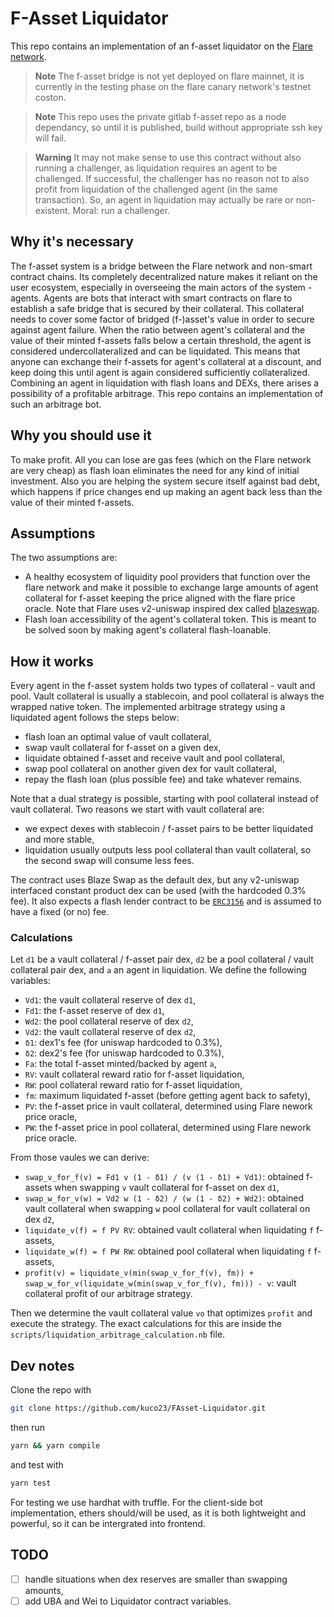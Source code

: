 # F-Asset Liquidator

This repo contains an implementation of an f-asset liquidator on the [Flare network](https://flare.network/).

> **Note**
> The f-asset bridge is not yet deployed on flare mainnet, it is currently in the testing phase on the flare canary network's testnet coston.

> **Note**
> This repo uses the private gitlab f-asset repo as a node dependancy, so until it is published, build without appropriate ssh key will fail.

> **Warning**
> It may not make sense to use this contract without also running a challenger, as liquidation requires an agent to be challenged. If successful, the challenger has no reason not to also profit from liquidation of the challenged agent (in the same transaction). So, an agent in liquidation may actually be rare or non-existent. Moral: run a challenger.

## Why it's necessary

The f-asset system is a bridge between the Flare network and non-smart contract chains. Its completely decentralized nature makes it reliant on the user ecosystem, especially in overseeing the main actors of the system - agents. Agents are bots that interact with smart contracts on flare to establish a safe bridge that is secured by their collateral. This collateral needs to cover some factor of bridged (f-)asset's value in order to secure against agent failure. When the ratio between agent's collateral and the value of their minted f-assets falls below a certain threshold, the agent is considered undercollateralized and can be liquidated. This means that anyone can exchange their f-assets for agent's collateral at a discount, and keep doing this until agent is again considered sufficiently collateralized. Combining an agent in liquidation with flash loans and DEXs, there arises a possibility of a profitable arbitrage. This repo contains an implementation of such an arbitrage bot.

## Why you should use it

To make profit. All you can lose are gas fees (which on the Flare network are very cheap) as flash loan eliminates the need for any kind of initial investment. Also you are helping the system secure itself against bad debt, which happens if price changes end up making an agent back less than the value of their minted f-assets.

## Assumptions

The two assumptions are:

- A healthy ecosystem of liquidity pool providers that function over the flare network and make it possible to exchange large amounts of agent collateral for f-asset keeping the price aligned with the flare price oracle. Note that Flare uses v2-uniswap inspired dex called [blazeswap](https://blazeswap.xyz/).
- Flash loan accessibility of the agent's collateral token. This is meant to be solved soon by making agent's collateral flash-loanable.

## How it works

Every agent in the f-asset system holds two types of collateral - vault and pool. Vault collateral is usually a stablecoin, and pool collateral is always the wrapped native token. The implemented arbitrage strategy using a liquidated agent follows the steps below:
- flash loan an optimal value of vault collateral,
- swap vault collateral for f-asset on a given dex,
- liquidate obtained f-asset and receive vault and pool collateral,
- swap pool collateral on another given dex for vault collateral,
- repay the flash loan (plus possible fee) and take whatever remains.

Note that a dual strategy is possible, starting with pool collateral instead of vault collateral. Two reasons we start with vault collateral are:
- we expect dexes with stablecoin / f-asset pairs to be better liquidated and more stable,
- liquidation usually outputs less pool collateral than vault collateral, so the second swap will consume less fees.

The contract uses Blaze Swap as the default dex, but any v2-uniswap interfaced constant product dex can be used (with the hardcoded 0.3% fee). It also expects a flash lender contract to be [`ERC3156`](https://github.com/OpenZeppelin/openzeppelin-contracts/blob/master/contracts/interfaces/IERC3156FlashLender.sol) and is assumed to have a fixed (or no) fee.

### Calculations

Let `d1` be a vault collateral / f-asset pair dex, `d2` be a pool collateral / vault collateral pair dex, and `a` an agent in liquidation. We define the following variables:
- `Vd1`: the vault collateral reserve of dex `d1`,
- `Fd1`: the f-asset reserve of dex `d1`,
- `Wd2`: the pool collateral reserve of dex `d2`,
- `Vd2`: the vault collateral reserve of dex `d2`,
- `δ1`: dex1's fee (for uniswap hardcoded to 0.3%),
- `δ2`: dex2's fee (for uniswap hardcoded to 0.3%),
- `Fa`: the total f-asset minted/backed by agent `a`,
- `RV`: vault collateral reward ratio for f-asset liquidation,
- `RW`: pool collateral reward ratio for f-asset liquidation,
- `fm`: maximum liquidated f-asset (before getting agent back to safety),
- `PV`: the f-asset price in vault collateral, determined using Flare nework price oracle,
- `PW`: the f-asset price in pool collateral, determined using Flare nework price oracle.

From those vaules we can derive:
- `swap_v_for_f(v) = Fd1 v (1 - δ1) / (v (1 - δ1) + Vd1)`: obtained f-assets when swapping `v` vault collateral for f-asset on dex `d1`,
- `swap_w_for_v(w) = Vd2 w (1 - δ2) / (w (1 - δ2) + Wd2)`: obtained vault collateral when swapping `w` pool collateral for vault collateral on dex `d2`,
- `liquidate_v(f) = f PV RV`: obtained vault collateral when liquidating `f` f-assets,
- `liquidate_w(f) = f PW RW`: obtained pool collateral when liquidating `f` f-assets,
- `profit(v) = liquidate_v(min(swap_v_for_f(v), fm)) + swap_w_for_v(liquidate_w(min(swap_v_for_f(v), fm))) - v`: vault collateral profit of our arbitrage strategy.

Then we determine the vault collateral value `vo` that optimizes `profit` and execute the strategy. The exact calculations for this are inside the `scripts/liquidation_arbitrage_calculation.nb` file.

## Dev notes

Clone the repo with
```sh
git clone https://github.com/kuco23/FAsset-Liquidator.git
```
then run
```sh
yarn && yarn compile
```
and test with
```sh
yarn test
```
For testing we use hardhat with truffle. For the client-side bot implementation, ethers should/will be used, as it is both lightweight and powerful, so it can be intergrated into frontend.

## TODO
- [ ] handle situations when dex reserves are smaller than swapping amounts,
- [ ] add UBA and Wei to Liquidator contract variables.